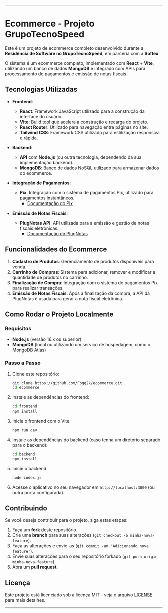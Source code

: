 
---

# Ecommerce - Projeto GrupoTecnoSpeed

Este é um projeto de ecommerce completo desenvolvido durante a **Residência de Software no GrupoTecnoSpeed**, em parceria com a **Softex**.

O sistema é um ecommerce completo, implementado com **React** + **Vite**, utilizando um banco de dados **MongoDB** e integrado com APIs para processamento de pagamentos e emissão de notas fiscais.

## Tecnologias Utilizadas

- **Frontend**:
  - **React**: Framework JavaScript utilizado para a construção da interface do usuário.
  - **Vite**: Build tool que acelera a construção e recarga do projeto.
  - **React Router**: Utilizado para navegação entre páginas no site.
  - **Tailwind CSS**: Framework CSS utilizado para estilização responsiva e rápida.
  
- **Backend**:
  - **API** com **Node.js** (ou outra tecnologia, dependendo da sua implementação backend).
  - **MongoDB**: Banco de dados NoSQL utilizado para armazenar dados do ecommerce.
  
- **Integração de Pagamentos**:
  - **Pix**: Integração com o sistema de pagamentos Pix, utilizado para pagamentos instantâneos.
    - [Documentação do Pix](https://docs.pix.tecnospeed.com.br/#tag/pix/operation/Consultar%20por%20ID%20Pix)
    
- **Emissão de Notas Fiscais**:
  - **PlugNotas API**: API utilizada para a emissão e gestão de notas fiscais eletrônicas.
    - [Documentação do PlugNotas](https://docs.plugnotas.com.br/#tag/NFe/operation/resumNFe)

## Funcionalidades do Ecommerce

1. **Cadastro de Produtos**: Gerenciamento de produtos disponíveis para venda.
2. **Carrinho de Compras**: Sistema para adicionar, remover e modificar a quantidade de produtos no carrinho.
3. **Finalização de Compra**: Integração com o sistema de pagamentos Pix para realizar transações.
4. **Emissão de Notas Fiscais**: Após a finalização da compra, a API da PlugNotas é usada para gerar a nota fiscal eletrônica.

## Como Rodar o Projeto Localmente

### Requisitos

- **Node.js** (versão 16.x ou superior)
- **MongoDB** (local ou utilizando um serviço de hospedagem, como o MongoDB Atlas)
  
### Passo a Passo

1. Clone este repositório:

   ```bash
   git clone https://github.com/Fbgg2k/ecommerce.git
   cd ecommerce
   ```

2. Instale as dependências do frontend:

   ```bash
   cd frontend
   npm install
   ```

3. Inicie o frontend com o Vite:

   ```bash
   npm run dev
   ```

4. Instale as dependências do backend (caso tenha um diretório separado para o backend):

   ```bash
   cd backend
   npm install
   ```

5. Inicie o backend:

   ```bash
   node index.js
   ```

6. Acesse o aplicativo no seu navegador em `http://localhost:3000` (ou outra porta configurada).

## Contribuindo

Se você deseja contribuir para o projeto, siga estas etapas:

1. Faça um **fork** deste repositório.
2. Crie uma **branch** para suas alterações (`git checkout -b minha-nova-feature`).
3. Faça as alterações e envie-as (`git commit -am 'Adicionando nova feature'`).
4. Envie suas alterações para o seu repositório forkado (`git push origin minha-nova-feature`).
5. Abra um **pull request**.

## Licença

Este projeto está licenciado sob a licença MIT - veja o arquivo [LICENSE](LICENSE) para mais detalhes.

---
